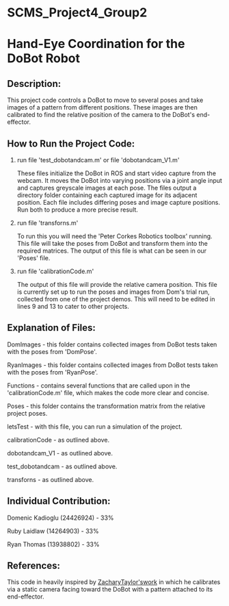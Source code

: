 # SCMS_Project4_Group2

# Hand-Eye Coordination for the DoBot Robot

## Description:

This project code controls a DoBot to move to several poses and take images
of a pattern from different positions. These images are then calibrated to 
find the relative position of the camera to the DoBot's end-effector.


## How to Run the Project Code:

1.  run file 'test_dobotandcam.m' or file 'dobotandcam_V1.m'

    These files initialize the DoBot in ROS and start video capture from the webcam.
    It moves the DoBot into varying positions via a joint angle input and captures greyscale images at each pose.
    The files output a directory folder containing each captured image for its adjacent position.
    Each file includes differing poses and image capture positions.
    Run both to produce a more precise result.


2.  run file 'transforns.m'

    To run this you will need the 'Peter Corkes Robotics toolbox' running.
    This file will take the poses from DoBot and transform them into the 
    required matrices. The output of this file is what can be seen in our
    'Poses' file. 


3.  run file 'calibrationCode.m'
 
    The output of this file will provide the relative camera position. 
    This file is currently set up to run the poses and images from Dom's 
    trial run, collected from one of the project demos. This will need to 
    be edited in lines 9 and 13 to cater to other projects.


## Explanation of Files:

DomImages - this folder contains collected images from DoBot tests taken 
with the poses from 'DomPose'.

RyanImages - this folder contains collected images from DoBot tests taken 
with the poses from 'RyanPose'.

Functions - contains several functions that are called upon in the 
'calibrationCode.m' file, which makes the code more clear and concise.

Poses - this folder contains the transformation matrix from the relative 
project poses.

letsTest - with this file, you can run a simulation of the project.

calibrationCode - as outlined above.

dobotandcam_V1 - as outlined above.

test_dobotandcam - as outlined above.

transforns - as outlined above.


## Individual Contribution:

Domenic Kadioglu (24426924) - 33%

Ruby Laidlaw (14264903) - 33%

Ryan Thomas (13938802) - 33%


## References:

This code in heavily inspired by [ZacharyTaylor'swork](https://github.com/ZacharyTaylor/Camera-to-Arm-Calibration) in which he calibrates via a static camera facing toward the DoBot with a pattern attached to its end-effector.
